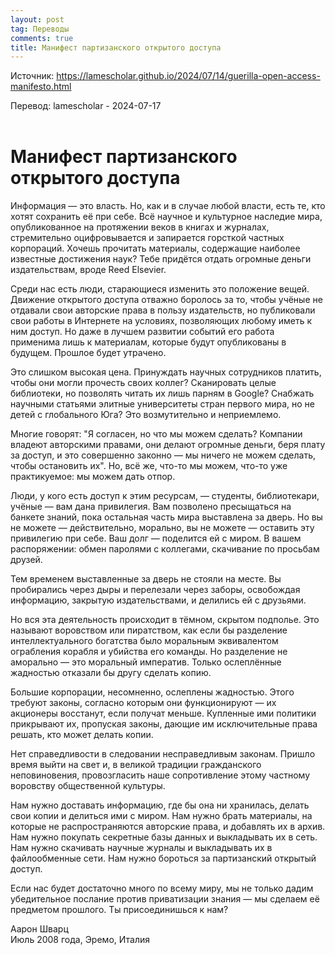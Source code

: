 ```yaml
---
layout: post
tag: Переводы
comments: true
title: Манифест партизанского открытого доступа
---
```


Источник: <https://lamescholar.github.io/2024/07/14/guerilla-open-access-manifesto.html>

Перевод: lamescholar - 2024-07-17
<br><br>

# Манифест партизанского открытого доступа

Информация — это власть. Но, как и в случае любой власти, есть те, кто хотят сохранить её при себе. Всё научное и культурное наследие мира, опубликованное на протяжении веков в книгах и журналах, стремительно оцифровывается и запирается горсткой частных корпораций. Хочешь прочитать материалы, содержащие наиболее известные достижения наук? Тебе придётся отдать огромные деньги издательствам, вроде Reed Elsevier.

Среди нас есть люди, старающиеся изменить это положение вещей. Движение открытого доступа отважно боролось за то, чтобы учёные не отдавали свои авторские права в пользу издательств, но публиковали свои работы в Интернете на условиях, позволяющих любому иметь к ним доступ. Но даже в лучшем развитии событий его работа применима лишь к материалам, которые будут опубликованы в будущем. Прошлое будет утрачено.

Это слишком высокая цена. Принуждать научных сотрудников платить, чтобы они могли прочесть своих коллег? Сканировать целые библиотеки, но позволять читать их лишь парням в Google? Снабжать научными статьями элитные университеты стран первого мира, но не детей с глобального Юга? Это возмутительно и неприемлемо.

Многие говорят: "Я согласен, но что мы можем сделать? Компании владеют авторскими правами, они делают огромные деньги, беря плату за доступ, и это совершенно законно — мы ничего не можем сделать, чтобы остановить их". Но, всё же, что-то мы можем, что-то уже практикуемое: мы можем дать отпор.

Люди, у кого есть доступ к этим ресурсам, — студенты, библиотекари, учёные — вам дана привилегия. Вам позволено пресыщаться на банкете знаний, пока остальная часть мира выставлена за дверь. Но вы не можете — действительно, морально, вы не можете — оставить эту привилегию при себе. Ваш долг — поделится ей с миром. В вашем распоряжении: обмен паролями с коллегами, скачивание по просьбам друзей.

Тем временем выставленные за дверь не стояли на месте. Вы пробирались через дыры и перелезали через заборы, освобождая информацию, закрытую издательствами, и делились ей с друзьями.

Но вся эта деятельность происходит в тёмном, скрытом подполье. Это называют воровством или пиратством, как если бы разделение интеллектуального богатства было моральным эквивалентом ограбления корабля и убийства его команды. Но разделение не аморально — это моральный императив. Только ослеплённые жадностью отказали бы другу сделать копию.

Большие корпорации, несомненно, ослеплены жадностью. Этого требуют законы, согласно которым они функционируют — их акционеры восстанут, если получат меньше. Купленные ими политики прикрывают их, пропуская законы, дающие им исключительные права решать, кто может делать копии.

Нет справедливости в следовании несправедливым законам. Пришло время выйти на свет и, в великой традиции гражданского неповиновения, провозгласить наше сопротивление этому частному воровству общественной культуры.

Нам нужно доставать информацию, где бы она ни хранилась, делать свои копии и делиться ими с миром. Нам нужно брать материалы, на которые не распространяются авторские права, и добавлять их в архив. Нам нужно покупать секретные базы данных и выкладывать их в сеть. Нам нужно скачивать научные журналы и выкладывать их в файлообменные сети. Нам нужно бороться за партизанский открытый доступ.

Если нас будет достаточно много по всему миру, мы не только дадим убедительное послание против приватизации знания — мы сделаем её предметом прошлого. Ты присоединишься к нам?

Аарон Шварц<br>
Июль 2008 года, Эремо, Италия